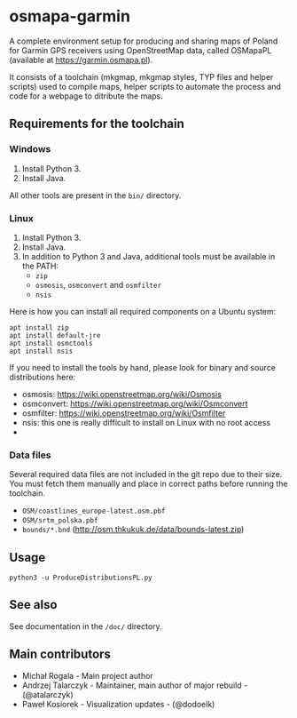 # osmapa-garmin

A complete environment setup for producing and sharing maps of Poland for Garmin GPS 
receivers using OpenStreetMap data, called OSMapaPL (available at https://garmin.osmapa.pl).

It consists of a toolchain (mkgmap, mkgmap styles, TYP files and helper scripts) used to compile 
maps, helper scripts to automate the process and code for a webpage to ditribute the maps.  

## Requirements for the toolchain

### Windows

1. Install Python 3.
2. Install Java.

All other tools are present in the `bin/` directory. 

### Linux

1. Install Python 3.
2. Install Java.
3. In addition to Python 3 and Java, additional tools must be available in the PATH:
    - `zip`
    - `osmosis`, `osmconvert` and `osmfilter`
    - `nsis`

Here is how you can install all required components on a Ubuntu system:
```
apt install zip
apt install default-jre
apt install osmctools
apt install nsis
```
If you need to install the tools by hand, please look for binary and source distributions here:
- osmosis: https://wiki.openstreetmap.org/wiki/Osmosis
- osmconvert: https://wiki.openstreetmap.org/wiki/Osmconvert
- osmfilter: https://wiki.openstreetmap.org/wiki/Osmfilter
- nsis: this one is really difficult to install on Linux with no root access
- 
### Data files

Several required data files are not included in the git repo due to their size. You must fetch them 
manually and place in correct paths before running the toolchain. 

- `OSM/coastlines_europe-latest.osm.pbf`
- `OSM/srtm_polska.pbf`
- `bounds/*.bnd`  (http://osm.thkukuk.de/data/bounds-latest.zip)

## Usage

```python3 -u ProduceDistributionsPL.py```

## See also

See documentation in the `/doc/` directory.

## Main contributors

- Michał Rogala - Main project author
- Andrzej Talarczyk - Maintainer, main author of major rebuild - (@atalarczyk)
- Paweł Kosiorek - Visualization updates - (@dodoelk)

